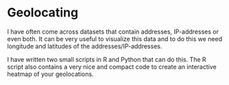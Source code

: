 # Geolocating
I have often come across datasets that contain addresses, IP-addresses or even both. It can be very useful to visualize this data and to do this we need longitude and latitudes of the addresses/IP-addresses.

I have written two small scripts in R and Python that can do this. The R script also contains a very nice and compact code to create an interactive heatmap of your geolocations. 
